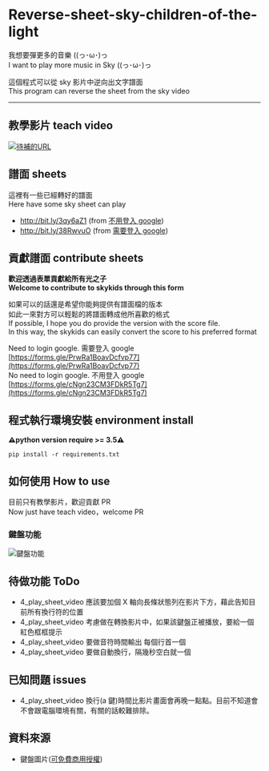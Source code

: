 # Reverse-sheet-sky-children-of-the-light

我想要彈更多的音樂 ((っ･ω･)っ  
I want to play more music in Sky ((っ･ω･)っ

這個程式可以從 sky 影片中逆向出文字譜面  
This program can reverse the sheet from the sky video

---

## 教學影片 teach video

[![待補的URL](http://img.youtube.com/vi/E-ofS-MiVzs/0.jpg)](http://bit.ly/3agGXdu)

## 譜面 sheets

這裡有一些已經轉好的譜面  
Here have some sky sheet can play

- http://bit.ly/3qy6aZ1 (from [不用登入 google](https://forms.gle/q11xptKWeZkbFU687))
- http://bit.ly/38RwvuO (from [需要登入 google](https://forms.gle/cNgn23CM3FDkR5Tg7))

## 貢獻譜面 contribute sheets

**歡迎透過表單貢獻給所有光之子**  
**Welcome to contribute to skykids through this form**

如果可以的話還是希望你能夠提供有譜面檔的版本  
如此一來對方可以輕鬆的將譜面轉成他所喜歡的格式  
If possible, I hope you do provide the version with the score file.  
In this way, the skykids can easily convert the score to his preferred format

Need to login google. 需要登入 google  
[https://forms.gle/PrwRa1BoavDcfvp77](https://forms.gle/PrwRa1BoavDcfvp77)  
No need to login google. 不用登入 google  
[https://forms.gle/cNgn23CM3FDkR5Tg7](https://forms.gle/cNgn23CM3FDkR5Tg7)

## 程式執行環境安裝 environment install

**⚠️python version require >= 3.5⚠️**

```allowEmpty
pip install -r requirements.txt
```

## 如何使用 How to use

目前只有教學影片，歡迎貢獻 PR  
Now just have teach video，welcome PR

### 鍵盤功能
![鍵盤功能](https://imgur.com/9e58sw1.png)

## 待做功能 ToDo

- 4_play_sheet_video 應該要加個 X 軸向長條狀態列在影片下方，藉此告知目前所有換行符的位置
- 4_play_sheet_video 考慮做在轉換影片中，如果該鍵盤正被播放，要給一個紅色框框提示
- 4_play_sheet_video 要做音符時間輸出 每個行首一個
- 4_play_sheet_video 要做自動換行，隔幾秒空白就一個

## 已知問題 issues

- 4_play_sheet_video 換行(a 鍵)時間比影片畫面會再晚一點點。目前不知道會不會跟電腦環境有關，有關的話較難排除。


## 資料來源
- 鍵盤圖片([可免費商用授權](https://www.pexels.com/zh-tw/photo/698808/))
